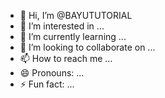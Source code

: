 - 👋 Hi, I’m @BAYUTUTORIAL
- 👀 I’m interested in ...
- 🌱 I’m currently learning ...
- 💞️ I’m looking to collaborate on ...
- 📫 How to reach me ...
- 😄 Pronouns: ...
- ⚡ Fun fact: ...

<!---
BAYUTUTORIAL/BAYUTUTORIAL is a ✨ special ✨ repository because its `README.md` (this file) appears on your GitHub profile.
You can click the Preview link to take a look at your changes.
--->
